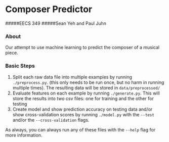 # Composer Predictor
#####EECS 349
#####Sean Yeh and Paul Juhn

### About
Our attempt to use machine learning to predict the composer of a musical piece.

### Basic Steps

1. Split each raw data file into multiple examples by running `./preprocess.py`. (this only needs to be run once, but no harm in running multiple times). The resulting data will be stored in `data/preprocessed/`
2. Evaluate features on each example by running `./generate.py`. This will store the results into two csv files: one for training and the other for testing
3. Create model and show prediction accuracy on testing data and/or show cross-validation scores by running `./model.py` with the `--test` and/or the `--cross-validation` flags.

As always, you can always run any of these files with the `--help` flag for more information.
